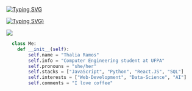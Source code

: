 [![Typing SVG](https://readme-typing-svg.demolab.com?font=Noto+Sans+MonoPause&weight=700&size=24&duration=4999&pause=1000&color=F7009F&center=true&vCenter=true&width=435&lines=Hi!+I%C2%B4m+Thalia++%F0%9F%9A%80)](https://git.io/typing-svg)

[![Typing SVG](https://readme-typing-svg.demolab.com?font=Noto+Sans+MonoPause&size=18&duration=1&pause=1000&color=F7F7F7&center=true&vCenter=true&width=435&lines=a+computer+engineering+student+passionate+about+technology+%3A))](https://git.io/typing-svg)


<img src="https://i.pinimg.com/originals/76/cd/8a/76cd8a854d7e19e247a6e2594b5a80ac.gif"/>

```python
  class Me:
    def __init__(self):
        self.name = "Thalia Ramos"
        self.info = "Computer Engineering student at UFPA"
        self.pronouns = "she/her"
        self.stacks = ["JavaScript", "Python", "React.JS", "SQL"]
        self.interests = ["Web-Development", "Data-Science", "AI"]
        self.comments = "I love coffee"
```

